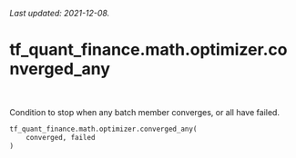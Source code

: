 <!--
This file is generated by a tool. Do not edit directly.
For open-source contributions the docs will be updated automatically.
-->

*Last updated: 2021-12-08.*

<div itemscope itemtype="http://developers.google.com/ReferenceObject">
<meta itemprop="name" content="tf_quant_finance.math.optimizer.converged_any" />
<meta itemprop="path" content="Stable" />
</div>

# tf_quant_finance.math.optimizer.converged_any

<!-- Insert buttons and diff -->

<table class="tfo-notebook-buttons tfo-api" align="left">
</table>



Condition to stop when any batch member converges, or all have failed.

```python
tf_quant_finance.math.optimizer.converged_any(
    converged, failed
)
```



<!-- Placeholder for "Used in" -->
